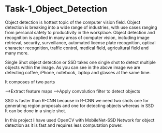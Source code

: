 # Task-1_Object_Detection

Object detection is hottest topic of the computer vision field. Object detection is breaking into a wide range of industries, with use cases ranging from personal safety to productivity in the workplace. Object detection and recognition is applied in many areas of computer vision, including image retrieval, security, surveillance, automated license plate recognition, optical character recognition, traffic control, medical field, agricultural field and many more.

Single Shot object detection or SSD takes one single shot to detect multiple objects within the image. As you can see in the above image we are detecting coffee, iPhone, notebook, laptop and glasses at the same time.

It composes of two parts

-->Extract feature maps
-->Apply convolution filter to detect objects

SSD is faster than R-CNN because in R-CNN we need two shots one for generating region proposals and one for detecting objects whereas in SSD It can be done in a single shot.

In this project I have used OpenCV with MobileNet-SSD Network for object detection as it is fast and requires less computation power.
